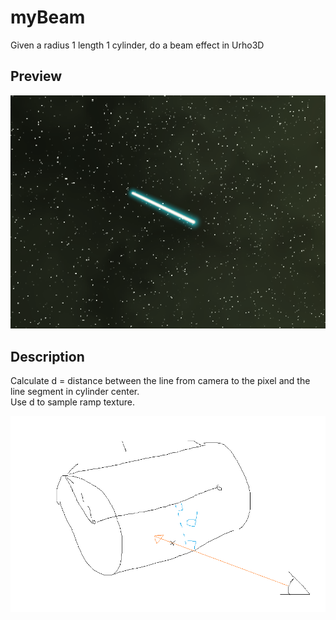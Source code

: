 # myBeam
Given a radius 1 length 1 cylinder, do a beam effect in Urho3D 

## Preview
![screen](screen.png?raw=true "screen")

## Description
Calculate d = distance between the line from camera to the pixel and the line segment in cylinder center.  
Use d to sample ramp texture.
  
![screen](fig.png?raw=true "figure")

